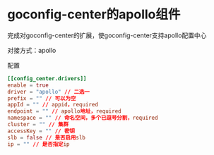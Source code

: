 # goconfig-center的apollo组件

完成对goconfig-center的扩展，使goconfig-center支持apollo配置中心

对接方式：apollo

配置
```toml
[[config_center.drivers]]
enable = true
driver = "apollo" // 二选一
prefix = "" // 可以为空
appId = "" // appid，required
endpoint = "" // apollo地址，required
namespace = "" // 命名空间，多个已逗号分割，required
cluster = "" // 集群
accessKey = "" // 密钥
slb = false // 是否启用slb
ip = "" // 是否指定ip
```
